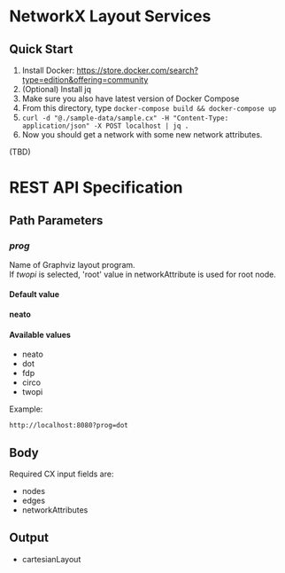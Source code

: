 # NetworkX Layout Services
## Quick Start

1. Install Docker: https://store.docker.com/search?type=edition&offering=community
1. (Optional) Install jq
1. Make sure you also have latest version of Docker Compose
1. From this directory, type ```docker-compose build && docker-compose up```
1. ```curl -d "@./sample-data/sample.cx" -H "Content-Type: application/json" -X POST localhost | jq .```
1. Now you should get a network with some new network attributes.


(TBD)

# REST API Specification

## Path Parameters

### _prog_
Name of Graphviz layout program.  
If _twopi_ is selected, 'root' value in networkAttribute is used for root node.

#### Default value
**neato**

#### Available values
* neato
* dot
* fdp
* circo
* twopi


Example:

```http://localhost:8080?prog=dot```

## Body
Required CX input fields are:

* nodes
* edges
* networkAttributes


## Output

* cartesianLayout
